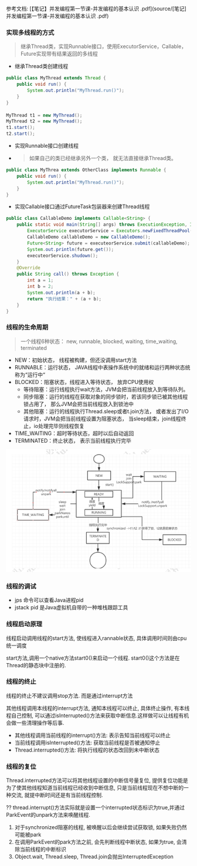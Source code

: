 参考文档:  [【笔记】并发编程第一节课-并发编程的基本认识 .pdf](source/[笔记]并发编程第一节课-并发编程的基本认识 .pdf) 

### 实现多线程的方式

> 继承Thread类，实现Runnable接口，使用ExecutorService，Callable，Future实现带有结果返回的多线程

* 继承Thread类创建线程

```java
public class MyThread extends Thread {
    public void run() {
        System.out.println("MyThread.run()");
    }
}

MyThread t1 = new MyThread();
MyThread t2 = new MyThread();
t1.start();
t2.start();
```

* 实现Runnable接口创建线程
* > 如果自己的类已经继承另外一个类， 就无法直接继承Thread类。

```java
public class MyThrea extends OtherClass implements Runnable {
    public void run() {
        System.out.println("MyThread.run()");
    }
}
```

* 实现Callable接口通过FutureTask包装器来创建Thread线程

```java
public class CallableDemo implements Callable<String> {
    public static void main(String[] args) throws ExecutionException, InterruptedException {
        ExecutorService executorService = Executors.newFixedThreadPool(1);
        CallableDemo callableDemo = new CallableDemo();
        Future<String> future = executeorService.submit(callableDemo);
        System.out.println(future.get());
        executeorService.shudown();
    }
    @Override
    public String call() throws Exception {
        int a = 1;
        int b = 2;
        System.out.println(a + b);
        return "执行结果：" + (a + b); 
    }
}
```

### 线程的生命周期

> 一个线程6种状态： new, runnable, blocked, waiting, time\_waiting, terminated

* NEW：初始状态， 线程被构建，但还没调用start方法
* RUNNABLE：运行状态， JAVA线程中表操作系统中的就绪和运行两种状态统称为“运行中“
* BLOCKED：阻塞状态，线程进入等待状态， 放弃CPU使用权
  * 等待阻塞：运行线程执行wait方法，JVM会把当前线程放入到等待队列。
  * 同步阻塞：运行的线程在获取对象的同步锁时，若该同步锁已被其他线程锁占用了， 那么JVM会把当前线程放入到锁池中
  * 其他阻塞：运行的线程执行Thread.sleep或者t.join方法， 或者发出了I/O请求时，JVM会把当前线程设置为阻塞状态， 当sleep结束，join线程终止，io处理完毕则线程恢复
* TIME\_WAITING：超时等待状态，超时以后自动返回
* TERMINATED：终止状态， 表示当前线程执行完毕

![image-20200309182528156](线程基础.assets/image-20200309182528156.png)

### 线程的调试

* jps 命令可以查看Java进程pid
* jstack pid 是Java虚拟机自带的一种堆栈跟踪工具

### 线程启动原理

线程启动调用线程的start方法, 使线程进入rannable状态, 具体调用时间则由cpu统一调度

start方法,调用一个native方法start0()来启动一个线程. start0()这个方法是在Thread的静态块中注册的.

### 线程的终止

线程的终止不建议调用stop方法. 而是通过interrupt方法

其他线程调用本线程的interrupt方法, 通知本线程可以终止, 具体终止操作, 有本线程自己控制, 可以通过isInterrupted()方法来获取中断信息.这样做可以让线程有机会做一些清理操作等后事.

* 其他线程调用当前线程的interrupt()方法: 表示告知当前线程可以终止
* 当前线程调用isInterrupted()方法: 获取当前线程是否被通知停止
* Thread.interrupted()方法: 将执行线程的状态改回到未中断状态

### 线程的复位

Thread.interrupted方法可以将其他线程设置的中断信号量复位, 提供复位功能是为了使其他线程知道当前线程已经收到中断信息, 只是当前线程现在不想中断的一种交流, 就提中断时间还是有当前线程控制.

?? thread.interrupt()方法实际就是设置一个interrupted状态标识为true,并通过ParkEvent的unpark方法来唤醒线程.

1. 对于synchronized阻塞的线程, 被唤醒以后会继续尝试获取锁, 如果失败仍然可能被park
2. 在调用ParkEvent的park方法之前, 会先判断线程中断状态, 如果为true, 会清除当前线程的中断标识
3. Object.wait, Thread.sleep, Thread.join会抛出InterruptedException

